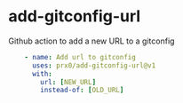 # add-gitconfig-url
Github action to add a new URL to a gitconfig

```yml
    - name: Add url to gitconfig
      uses: prx0/add-gitconfig-url@v1
      with:
        url: [NEW_URL]
        instead-of: [OLD_URL]
```

